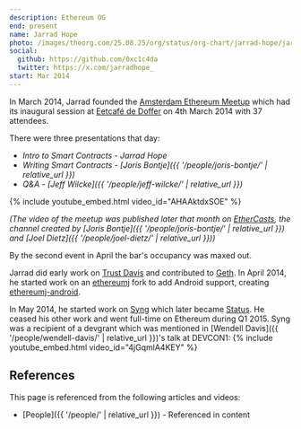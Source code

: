 ```yaml
---
description: Ethereum OG
end: present
name: Jarrad Hope
photo: /images/theorg.com/25.08.25/org/status/org-chart/jarrad-hope/jarrad-hope-headshot.jpg
social:
  github: https://github.com/0xc1c4da
  twitter: https://x.com/jarradhope_
start: Mar 2014
---
```

In March 2014, Jarrad founded the [Amsterdam Ethereum Meetup](https://www.meetup.com/Amsterdam-Ethereum-Meetup/) which had its inaugural session at [Eetcafé de Doffer](https://cafededoffer.nl) on 4th March 2014 with 37 attendees.

There were three presentations that day:

- *Intro to Smart Contracts - Jarrad Hope*
- *Writing Smart Contracts - [Joris Bontje]({{ '/people/joris-bontje/' | relative_url }})*
- *Q&A - [Jeff Wilcke]({{ '/people/jeff-wilcke/' | relative_url }})*

{% include youtube_embed.html video_id="AHAAktdxSOE" %}

*(The video of the meetup was published later that month on [EtherCasts](https://www.youtube.com/@EtherCasts), the channel created by [Joris Bontje]({{ '/people/joris-bontje/' | relative_url }}) and [Joel Dietz]({{ '/people/joel-dietz/' | relative_url }}))*

By the second event in April the bar's occupancy was maxed out.

Jarrad did early work on [Trust Davis](https://github.com/EtherCasts/trustdavis) and contributed to [Geth](https://github.com/ethereum/go-ethereum). In April 2014, he started work on an [ethereumj](https://github.com/ethereum/ethereumj) fork to add Android support, creating [ethereumj-android](https://github.com/status-im/ethereumj-personal/commit/1d3782c3be1e786da02b755dfd28a8c8b75b75f9).

In May 2014, he started work on [Syng](https://github.com/status-im/syng-client/commit/e0221e5ce2f106a2d4ed31d5f6c256c0824f6944) which later became [Status](https://status.app). He ceased his other work and went full-time on Ethereum during Q1 2015.  Syng was a recipient of a devgrant which was mentioned in [Wendell Davis]({{ '/people/wendell-davis/' | relative_url }})'s talk at DEVCON1:
{% include youtube_embed.html video_id="4jGqmlA4KEY" %}



## References

This page is referenced from the following articles and videos:

- [People]({{ '/people/' | relative_url }}) - Referenced in content